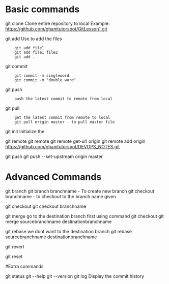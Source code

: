 # Basic commands
git clone
    Clone entire repository to local
    Example: https://github.com/ghanitutorsbot/GitLesson1.git

git add
    Use to add the files

        git add file1
        git add file1 file2
        git add .

git commit

        git commit -m singleword
        git commit -m "double word"

git push
        
        push the latest commit to remote from local
git pull
        
        get the latest commit from remote to local
        git pull origin master - to pull master file

git init
        Initialize the

git remote
        git remote 
        git remote get-url origin
        git remote add origin https://github.com/ghanitutorsbot/DEVOPS_NOTES.git

git push
        git push --set-upstream origin master

# Advanced Commands

git branch
        git branch branchname - To create new branch
        git checkout branchname - to checkout to the branch name given


git checkout
        git checkout branchname

git merge
        go to the destination branch first using command git checkout
        git merge sourcebranchname destinationbranchname

git rebase
        we dont want to the destination branch
        git rebase sourcebranchname destinationbranchname

git revert

git reset


#Extra commands

git status
git --help
git --version
git log
    Display the commit history


